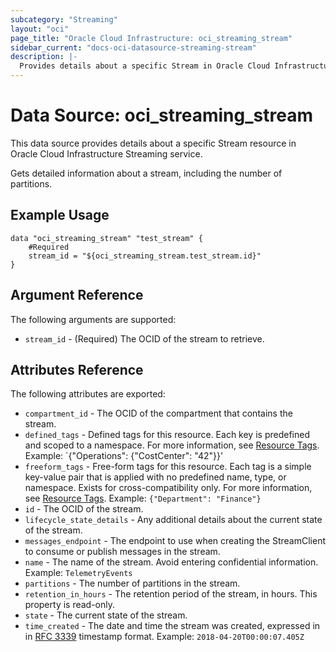 ```yaml
---
subcategory: "Streaming"
layout: "oci"
page_title: "Oracle Cloud Infrastructure: oci_streaming_stream"
sidebar_current: "docs-oci-datasource-streaming-stream"
description: |-
  Provides details about a specific Stream in Oracle Cloud Infrastructure Streaming service
---
```


# Data Source: oci_streaming_stream
This data source provides details about a specific Stream resource in Oracle Cloud Infrastructure Streaming service.

Gets detailed information about a stream, including the number of partitions.

## Example Usage

```hcl
data "oci_streaming_stream" "test_stream" {
	#Required
	stream_id = "${oci_streaming_stream.test_stream.id}"
}
```

## Argument Reference

The following arguments are supported:

* `stream_id` - (Required) The OCID of the stream to retrieve.


## Attributes Reference

The following attributes are exported:

* `compartment_id` - The OCID of the compartment that contains the stream.
* `defined_tags` - Defined tags for this resource. Each key is predefined and scoped to a namespace. For more information, see [Resource Tags](https://docs.cloud.oracle.com/iaas/Content/General/Concepts/resourcetags.htm).  Example: `{"Operations": {"CostCenter": "42"}}' 
* `freeform_tags` - Free-form tags for this resource. Each tag is a simple key-value pair that is applied with no predefined name, type, or namespace. Exists for cross-compatibility only. For more information, see [Resource Tags](https://docs.cloud.oracle.com/iaas/Content/General/Concepts/resourcetags.htm).  Example: `{"Department": "Finance"}` 
* `id` - The OCID of the stream.
* `lifecycle_state_details` - Any additional details about the current state of the stream.
* `messages_endpoint` - The endpoint to use when creating the StreamClient to consume or publish messages in the stream.
* `name` - The name of the stream. Avoid entering confidential information.  Example: `TelemetryEvents` 
* `partitions` - The number of partitions in the stream.
* `retention_in_hours` - The retention period of the stream, in hours. This property is read-only.
* `state` - The current state of the stream.
* `time_created` - The date and time the stream was created, expressed in in [RFC 3339](https://tools.ietf.org/rfc/rfc3339) timestamp format.  Example: `2018-04-20T00:00:07.405Z` 

